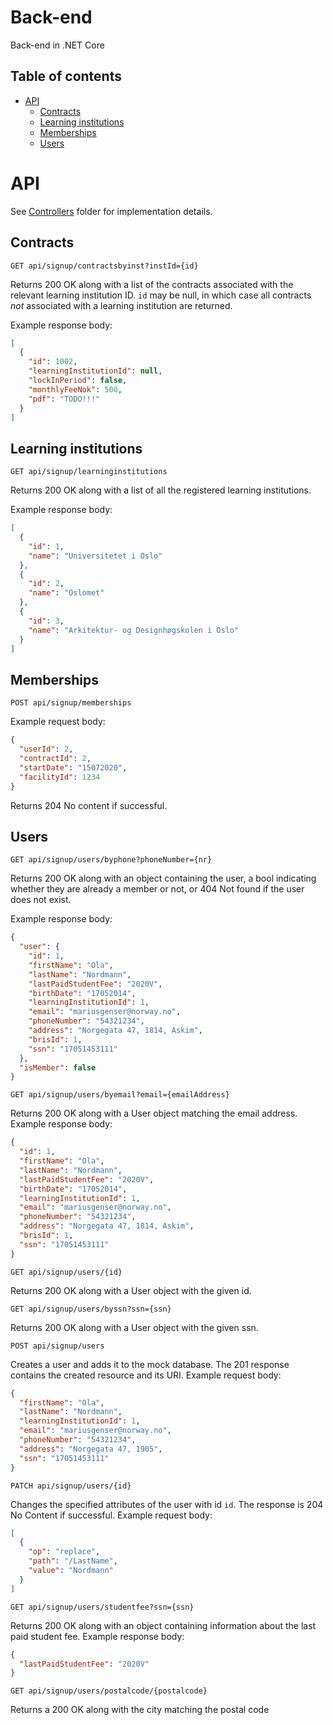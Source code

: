# Back-end

Back-end in .NET Core

## Table of contents

- [API](#api)
  - [Contracts](#contracts)
  - [Learning institutions](#learning-institutions)
  - [Memberships](#memberships)
  - [Users](#users)

# API

See [Controllers](./Controllers) folder for implementation details.

## Contracts

```http
GET api/signup/contractsbyinst?instId={id}
```

Returns 200 OK along with a list of the contracts associated with the relevant learning institution ID. `id` may be null, in which case all contracts _not_ associated with a learning institution are returned.

Example response body:

```json
[
  {
    "id": 1002,
    "learningInstitutionId": null,
    "lockInPeriod": false,
    "monthlyFeeNok": 500,
    "pdf": "TODO!!!"
  }
]
```

## Learning institutions

```http
GET api/signup/learninginstitutions
```

Returns 200 OK along with a list of all the registered learning institutions.

Example response body:

```json
[
  {
    "id": 1,
    "name": "Universitetet i Oslo"
  },
  {
    "id": 2,
    "name": "Oslomet"
  },
  {
    "id": 3,
    "name": "Arkitektur- og Designhøgskolen i Oslo"
  }
]
```

## Memberships

```http
POST api/signup/memberships
```

Example request body:

```json
{
  "userId": 2,
  "contractId": 2,
  "startDate": "15072020",
  "facilityId": 1234
}
```

Returns 204 No content if successful.

## Users

```http
GET api/signup/users/byphone?phoneNumber={nr}
```

Returns 200 OK along with an object containing the user, a bool indicating whether they are already a member or not, or 404 Not found if the user does not exist.

Example response body:

```json
{
  "user": {
    "id": 1,
    "firstName": "Ola",
    "lastName": "Nordmann",
    "lastPaidStudentFee": "2020V",
    "birthDate": "17052014",
    "learningInstitutionId": 1,
    "email": "mariusgenser@norway.no",
    "phoneNumber": "54321234",
    "address": "Norgegata 47, 1814, Askim",
    "brisId": 1,
    "ssn": "17051453111"
  },
  "isMember": false
}
```

```http
GET api/signup/users/byemail?email={emailAddress}
```

Returns 200 OK along with a User object matching the email address. Example response body:

```json
{
  "id": 1,
  "firstName": "Ola",
  "lastName": "Nordmann",
  "lastPaidStudentFee": "2020V",
  "birthDate": "17052014",
  "learningInstitutionId": 1,
  "email": "mariusgenser@norway.no",
  "phoneNumber": "54321234",
  "address": "Norgegata 47, 1814, Askim",
  "brisId": 1,
  "ssn": "17051453111"
}
```

```http
GET api/signup/users/{id}
```

Returns 200 OK along with a User object with the given id.

```http
GET api/signup/users/byssn?ssn={ssn}
```

Returns 200 OK along with a User object with the given ssn.

```http
POST api/signup/users
```

Creates a user and adds it to the mock database. The 201 response contains the created resource and its URI.
Example request body:

```json
{
  "firstName": "Ola",
  "lastName": "Nordmann",
  "learningInstitutionId": 1,
  "email": "mariusgenser@norway.no",
  "phoneNumber": "54321234",
  "address": "Norgegata 47, 1905",
  "ssn": "17051453111"
}
```

```http
PATCH api/signup/users/{id}
```

Changes the specified attributes of the user with id `id`. The response is 204 No Content if successful.
Example request body:

```json
[
  {
    "op": "replace",
    "path": "/LastName",
    "value": "Nordmann"
  }
]
```

```http
GET api/signup/users/studentfee?ssn={ssn}
```

Returns 200 OK along with an object containing information about the last paid student fee. Example response body:

```json
{
  "lastPaidStudentFee": "2020V"
}
```

```http
GET api/signup/users/postalcode/{postalcode}
```

Returns a 200 OK along with the city matching the postal code
